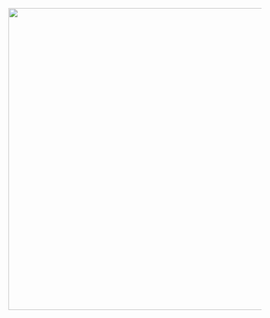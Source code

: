 <p align="center">
  <img src="https://64.media.tumblr.com/b34eee79476bcc2c7e174467689072ae/c50747b917f14229-73/s1280x1920/0c880db5d84a0581781c3ca057b542d5a0899670.pnj" width="600">
</p>




